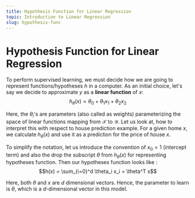 ```yaml
---
title: Hypothesis Function for Linear Regression
topic: Introduction to Linear Regression
slug: hypothesis-func
---
```


# Hypothesis Function for Linear Regression

To perform supervised learning, we must decide how we are going to represent functions/hypotheses $h$ in a computer. As an initial choice, let's say we decide to approximate $y$ as a **linear function** of $x$: $$h_{\theta}(x) = \theta_{0} + \theta_{1} x_{1} + \theta_{2} x_{2}$$

Here, the $\theta_i$'s are parameters (also called as weights) parameterizing the space of linear functions mapping from $\mathcal{X}$ to $\mathcal{Y}$. Let us look at, how to interpret this with respect to house prediction example. For a given home $x$, we calculate $h_{\theta}(x)$ and use it as a prediction for the price of house $x$.

To simplify the notation, let us introduce the convention of $x_0 = 1$ (intercept term) and also the drop the subscript $\theta$ from $h_{\theta}(x)$ for representing hypotheses function. Then our hypotheses function looks like : $$h(x) = \sum_{i=0}^d \theta_i x_i = \theta^T x$$

Here, both $\theta$ and $x$ are $d$ dimensional vectors. Hence, the parameter to learn is $\theta$, which is a $d$-dimensional vector in this model. 
